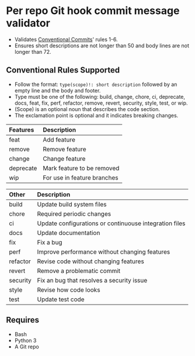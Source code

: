 # Per repo Git hook commit message validator

* Validates [Conventional Commits](https://www.conventionalcommits.org/en/v1.0.0/)' rules 1-6.
* Ensures short descriptions are not longer than 50 and body lines are not longer than 72.

## Conventional Rules Supported
* Follow the format: `type(scope)!: short description` followed by an empty line and the body and footer.
* Type must be one of the following: build, change, chore, ci, deprecate, docs, feat, fix, perf, refactor, remove, revert, security, style, test, or wip.
* (Scope) is an optional noun that describes the code section.
* The exclamation point is optional and it indicates breaking changes.

| Features | Description |
| :--- | :--- |
| feat | Add feature |
| remove | Remove feature |
| change | Change feature |
| deprecate | Mark feature to be removed |
| wip | For use in feature branches |

| Other | Description |
| :--- | :--- |
| build | Update build system files |
| chore | Required periodic changes |
| ci | Update configurations or continuouse integration files |
| docs | Update documentation |
| fix | Fix a bug |
| perf | Improve performance without changing features |
| refactor | Revise code without changing features |
| revert | Remove a problematic commit |
| security | Fix an bug that resolves a security issue |
| style | Revise how code looks |
| test | Update test code |

## Requires
* Bash
* Python 3
* A Git repo

